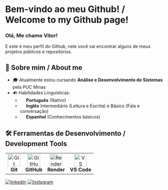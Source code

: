 # Bem-vindo ao meu Github! / Welcome to my Github page!

### Olá, Me chamo Vitor!
E este é meu perfil do Github, nele você vai encontrar alguns de meus projetos públicos e repositórios.<br>

## 📖 Sobre mim / About me

- 🎓 Atualmente estou cursando **Análise e Desenvolvimento de Sistemas** pela PUC Minas
- 🔊 Habilidades Linguísticas:
  - <img src="https://cdn-icons-png.flaticon.com/256/3909/3909370.png" width="15"/> **Português** (Nativo)
  - <img src="https://cdn-icons-png.flaticon.com/512/323/323310.png" width="15"/> **Inglês** Intermediário (Leitura e Escrita) e Básico (Fala e conversação)
  - <img src="https://flagdownload.com/wp-content/uploads/Flag_of_Spain_Flat_Round-1024x1024.png" width="15"/> **Espanhol** (Conhecimentos básicos)

## 🛠️ Ferramentas de Desenvolvimento / Development Tools
<table>
  <tr>
    <td align="center">
      <img src="https://img.icons8.com/color/48/git.png" alt="Git" width="40" height="40"/><br/><b>Git</b>
    </td>
    <td align="center">
      <img src="https://img.icons8.com/color/48/github.png" alt="GitHub" width="40" height="40"/><br/><b>GitHub</b>
    </td>
    <td align="center">
      <img src="https://img.icons8.com/ios-filled/50/cloud.png" alt="Render" width="40" height="40"/><br/><b>Render</b>
    </td>
    <td align="center">
      <img src="https://img.icons8.com/fluent/48/visual-studio-code-2019.png" alt="VS Code" width="40" height="40"/><br/><b>VS Code</b>
    </td>
  </tr>
</table>

[![linkedin](https://img.shields.io/badge/LinkedIn-0077B5?style=for-the-badge&logo=linkedin&logoColor=white)](https://www.linkedin.com/in/vitorschuenckads/)
[![Instagram](https://img.shields.io/badge/Instagram-E4405F?style=for-the-badge&logo=instagram&logoColor=white)](https://www.instagram.com/vitorschuenck?igsh=cTcwODU4ZW9vZGlz&utm_source=qr)
